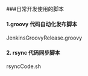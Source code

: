 ###日常开发使用的脚本

#### 1.groovy 代码自动化发布脚本
JenkinsGroovyRelease.groovy

#### 2. rsync 代码同步脚本
rsyncCode.sh

